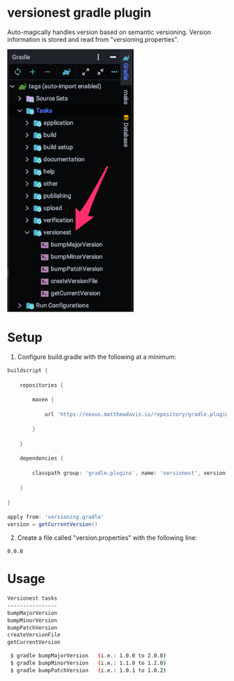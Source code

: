# versionest gradle plugin

Auto-magically handles version based on semantic versioning.
Version information is stored and read from "versioning.properties".

![screenshot](screenshot.png)

# Setup

1. Configure build.gradle with the following at a minimum:

```groovy
buildscript {

    repositories {

        maven {

            url 'https://nexus.matthewdavis.io/repository/gradle.plugins'

        }

    }

    dependencies {

        classpath group: 'gradle.plugins', name: 'versionest', version: '0.0.23'

    }

}

apply from: 'versioning.gradle'
version = getCurrentVersion()
```
2. Create a file called "version.properties" with the following line:

 ```properties
0.0.0
```

# Usage

```bash
Versionest tasks
----------------
bumpMajorVersion
bumpMinorVersion
bumpPatchVersion
createVersionFile
getCurrentVersion
```

```bash
 $ gradle bumpMajorVersion   (i.e.: 1.0.0 to 2.0.0)
 $ gradle bumpMinorVersion   (i.e.: 1.1.0 to 1.2.0)
 $ gradle bumpPatchVersion   (i.e.: 1.0.1 to 1.0.2)
```
